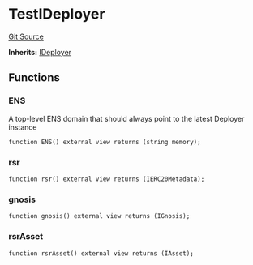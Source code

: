 # TestIDeployer
[Git Source](https://github.com/larrythecucumber321/protocol/blob/77d337b8595ba96d069ded321419b36a61984170/contracts/interfaces/IDeployer.sol)

**Inherits:**
[IDeployer](/contracts/interfaces/IDeployer.sol/interface.IDeployer.md)


## Functions
### ENS

A top-level ENS domain that should always point to the latest Deployer instance


```solidity
function ENS() external view returns (string memory);
```

### rsr


```solidity
function rsr() external view returns (IERC20Metadata);
```

### gnosis


```solidity
function gnosis() external view returns (IGnosis);
```

### rsrAsset


```solidity
function rsrAsset() external view returns (IAsset);
```

